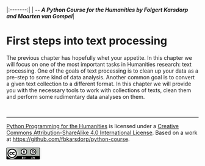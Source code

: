 
<BR>

|:-------:|
| <span style="font-size: 100%"><b>_-- A Python Course for the Humanities by Folgert Karsdorp and Maarten van Gompel_</b></span>|

# First steps into text processing

The previous chapter has hopefully whet your appetite. In this chapter we will focus on one of the most important tasks in Humanities research: text processing. One of the goals of text processing is to clean up your data as a pre-step to some kind of data analysis. Another common goal is to convert a given text collection to a different format. In this chapter we will provide you with the necessary tools to work with collections of texts, clean them and perform some rudimentary data analyses on them.

<BR>

----

[Python Programming for the Humanities](http://fbkarsdorp.github.io/python-course) is licensed under a [Creative Commons Attribution-ShareAlike 4.0 International License](https://creativecommons.org/licenses/by-sa/4.0/). Based on a work at https://github.com/fbkarsdorp/python-course.

![Creative Commons](../graphics/CreativeCommons.png)
